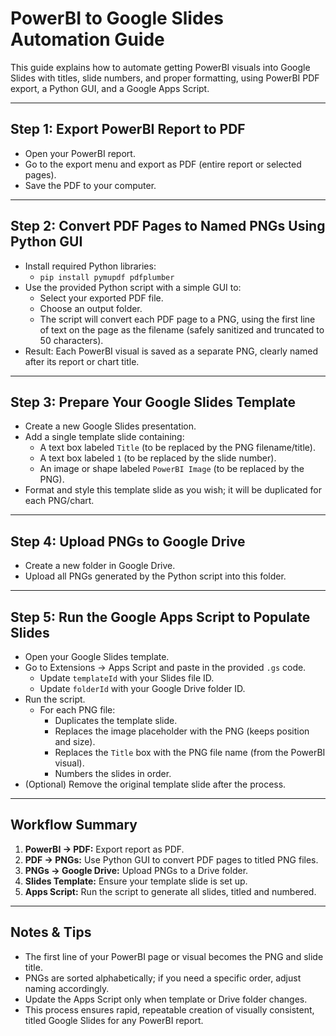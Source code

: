 # PowerBI to Google Slides Automation Guide

This guide explains how to automate getting PowerBI visuals into Google Slides with titles, slide numbers, and proper formatting, using PowerBI PDF export, a Python GUI, and a Google Apps Script.

---

## Step 1: Export PowerBI Report to PDF

- Open your PowerBI report.
- Go to the export menu and export as PDF (entire report or selected pages).
- Save the PDF to your computer.

---

## Step 2: Convert PDF Pages to Named PNGs Using Python GUI

- Install required Python libraries:
  - `pip install pymupdf pdfplumber`
- Use the provided Python script with a simple GUI to:
  - Select your exported PDF file.
  - Choose an output folder.
  - The script will convert each PDF page to a PNG, using the first line of text on the page as the filename (safely sanitized and truncated to 50 characters).
- Result: Each PowerBI visual is saved as a separate PNG, clearly named after its report or chart title.

---

## Step 3: Prepare Your Google Slides Template

- Create a new Google Slides presentation.
- Add a single template slide containing:
  - A text box labeled `Title` (to be replaced by the PNG filename/title).
  - A text box labeled `1` (to be replaced by the slide number).
  - An image or shape labeled `PowerBI Image` (to be replaced by the PNG).
- Format and style this template slide as you wish; it will be duplicated for each PNG/chart.

---

## Step 4: Upload PNGs to Google Drive

- Create a new folder in Google Drive.
- Upload all PNGs generated by the Python script into this folder.

---

## Step 5: Run the Google Apps Script to Populate Slides

- Open your Google Slides template.
- Go to Extensions → Apps Script and paste in the provided `.gs` code.
  - Update `templateId` with your Slides file ID.
  - Update `folderId` with your Google Drive folder ID.
- Run the script.
  - For each PNG file:
    - Duplicates the template slide.
    - Replaces the image placeholder with the PNG (keeps position and size).
    - Replaces the `Title` box with the PNG file name (from the PowerBI visual).
    - Numbers the slides in order.
- (Optional) Remove the original template slide after the process.

---

## Workflow Summary

1. **PowerBI → PDF:** Export report as PDF.
2. **PDF → PNGs:** Use Python GUI to convert PDF pages to titled PNG files.
3. **PNGs → Google Drive:** Upload PNGs to a Drive folder.
4. **Slides Template:** Ensure your template slide is set up.
5. **Apps Script:** Run the script to generate all slides, titled and numbered.

---

## Notes & Tips

- The first line of your PowerBI page or visual becomes the PNG and slide title.
- PNGs are sorted alphabetically; if you need a specific order, adjust naming accordingly.
- Update the Apps Script only when template or Drive folder changes.
- This process ensures rapid, repeatable creation of visually consistent, titled Google Slides for any PowerBI report.

